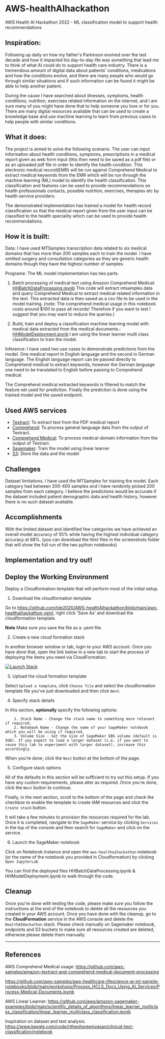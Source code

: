 # AWS-healthAIhackathon
AWS Health AI Hackathon 2022 - ML classification model to support health recommendations

## Inspiration: 
Following up daily on how my father's Parkinson evolved over the last decade and how it impacted his day-to-day life was something that lead me to think of what AI could do to support health care industry. There is a tremendous amount of digital data about patients' conditions, medications and 
how the conditions evolve, and there are many people who would go through similar situations and if such information can be found it might be able to help another patient. 

During the cause I have searched about illnesses, symptoms, health conditions, nutrition, exercises related information on the internet, and I am sure many of you might have done that to help someone you love or for you. There are many digital resources available that can be used to create a knowledge base and use machine learning to learn from previous cases to help people with similar conditions.

## What it does: 
The project is aimed to solve the following scenario.  The user can input information about health conditions, symptoms, prescriptions in a medical report given as web form input (this then need to be saved as a pdf file) or as an uploaded pdf file in order to identify the health condition. This electronic medical record(EMR) will be run against Comprehend Medical to extract medical keywords from the EMR which will be run through the machine learning (ML) model to identify the health classification. This classification and features can be used to provide recommendations on health professionals contacts, possible nutrition, exercises, therapies etc by health service providers.

The demonstrated implementation has trained a model for health record classification so that the medical report given from the user input can be classified to the health speciality which can be used to provide health recommendations.  

## How it is built: 
Data:
I have used MTSamples transcription data related to six medical domains that has more than 200 samples each to train the model. I have omitted surgery and consultation categories as they are generic health domains though they have the highest number of samples. 

Programe:
The ML model implementation has two parts.
1) Batch processing of medical text using Amazon Comprehend Medical: [HHBatchDataProcessing.ipynb](./HHBatchDataProcessing.ipynb)
This code will extract mtsamples data and query Comprehend Medical to extract medical related information in the text. This extracted data is then saved as a csv file to be used in the model training. (note: The comprehend medical usage in this notebook costs around $100 to pass all records! Therefore if you want to test I suggest that you may want to reduce the queries.)


2) Build, train and deploy a classification machine learning model with medical data extracted from the medical documents.: [HHModelDeployment.ipynb](./HHModelDeployment.ipynb) I am using the linear learner multi class classification to train the model.

Inference:
I have used two use cases to demonstrate predictions from the model. One medical report in English language and the second in German language. The English language report can be passed directly to Comprehend medical to extract keywords, however the German language one need to be translated to English before passing to Comprehend medical.

The Comprehend medical extracted keywords is filtered to match the feature set used for prediction. Finally the prediction is done using the trained model and the saved endpoint.

## Used AWS services
- [Textract](https://aws.amazon.com/textract/): To extract text from the PDF medical report
- [Comprehend](https://aws.amazon.com/comprehend/): To process general language data from the output of Textract.
- [Comprehend Medical](https://aws.amazon.com/comprehend/medical/): To process medical-domain information from the output of Textract.
- [Sagemaker](https://aws.amazon.com/sagemaker/): Train the model using linear learner 
- [S3](https://aws.amazon.com/s3/): Store the data and the model

## Challenges
Dataset limitations. I have used the MTSamples for training the model. Each category had between 200-400 samples and I have randomly picked 200 samples from each category.
I believe the predictions would be accurate if the dataset included  patient demographic data and health history, however there is no such dataset available. 

## Accomplishments
With the limited dataset and identified few categories we have achieved an overall model accuracy of 55% while having the highest individual category accuracy at 68%. (you can download the html files in the screenshots folder that will show the full run of the two python notebooks)

## Implementation and try out!

## Deploy the Working Environment

Deploy a Cloudformation template that will perform most of the initial setup.

1. Download the cloudformation template

Go to https://github.com/tde2020/AWS-healthAIhackathon/blob/main/aws-healthaihackathon.yaml, right click 'Save As' and download the cloudformation template.

**Note** Make sure you save the file as a .yaml file.

2. Create a new cloud formation stack

In another browser window or tab, login to your AWS account. Once you have done that, open the link below in a new tab to start the process of deploying the items you need via CloudFormation.

[![Launch Stack](https://s3.amazonaws.com/cloudformation-examples/cloudformation-launch-stack.png)](https://console.aws.amazon.com/cloudformation/home#/stacks/new?stackName=HealthAIHackathon)

3. Upload the cloud formation template

Select `Upload a template`,  click `Choose file` and select the cloudformation template file you've just downloaded and then click `Next`.


4. Specify stack details

In this section, **optionally** specify the following options:
    
        1. Stack Name - Change the stack name to something more relevant if required.
        2. Notebook Name - Change the name of your SageMaker notebook which you will be using if required.
        3. Volume Size - Set the size of SageMaker EBS volume (default is 5GB). If you expect to load a larger dataset (i.e. if you want to reuse this lab to experiment with larger dataset), increase this accordingly.

When you're done, click the `Next` button at the bottom of the page.

5. Configure stack options

All of the defaults in this section will be sufficient to try out this setup. If you have any custom requirements, please alter as required. Once you're done, click the `Next` button to continue.

Finally, in the next section, scroll to the bottom of the page and check the checkbox to enable the template to create IAM resources and click the `Create stack` button.


It will take a few minutes to provision the resources required for the lab. Once it is completed, navigate to the `SageMaker` service by clicking `Services` in the top of the console and then search for `SageMaker` and click on the service.


6. Launch the SageMaker notebook

Click on Notebook instance and open the `aws-healthaihackathon` notebook (or the name of the notebook you provided in Cloudformation) by clicking `Open JupyterLab`

You can find the deployed files HHBatchDataProcessing.ipynb & HHModelDeployment.ipynb to walk through the code. 


## Cleanup
Once you're done with testing the code, please make sure you follow the instructions at the end of the notebook to delete all the resources you created in your AWS account. Once you have done with the cleanup, go to the **CloudFormation** service in the AWS console and delete the `HealthAIHackathon` stack. Please check manually on Sagemaker notebook, endpoints and S3 buckets to make sure all resources created are deleted, otherwise please delete them manually.

---

## References

AWS Comprehend Medical usage:
https://github.com/aws-samples/amazon-textract-and-comprehend-medical-document-processing

https://github.com/aws-samples/aws-healthcare-lifescience-ai-ml-sample-notebooks/blob/main/workshops/Process_HCLS_Docs_Using_AI_Services/Process-Medical-Documents.ipynb

AWS Linear Learner:
https://github.com/aws/amazon-sagemaker-examples/blob/main/scientific_details_of_algorithms/linear_learner_multiclass_classification/linear_learner_multiclass_classification.ipynb

Inspiration on dataset and text analysis:
https://www.kaggle.com/code/ritheshsreenivasan/clinical-text-classification/notebook

